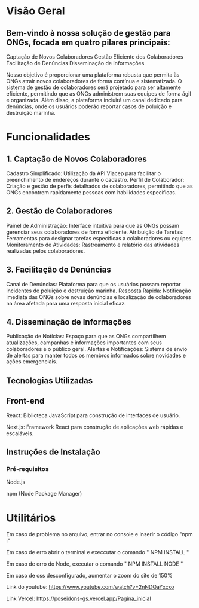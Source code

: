 # Visão Geral
## Bem-vindo à nossa solução de gestão para ONGs, focada em quatro pilares principais:

Captação de Novos Colaboradores
Gestão Eficiente dos Colaboradores
Facilitação de Denúncias
Disseminação de Informações

Nosso objetivo é proporcionar uma plataforma robusta que permita às ONGs atrair novos colaboradores de forma contínua e sistematizada. O sistema de gestão de colaboradores será projetado para ser altamente eficiente, permitindo que as ONGs administrem suas equipes de forma ágil e organizada. Além disso, a plataforma incluirá um canal dedicado para denúncias, onde os usuários poderão reportar casos de poluição e destruição marinha.

# Funcionalidades
## 1. Captação de Novos Colaboradores

Cadastro Simplificado: Utilização da API Viacep para facilitar o preenchimento de endereços durante o cadastro.
Perfil de Colaborador: Criação e gestão de perfis detalhados de colaboradores, permitindo que as ONGs encontrem rapidamente pessoas com habilidades específicas.
## 2. Gestão de Colaboradores

Painel de Administração: Interface intuitiva para que as ONGs possam gerenciar seus colaboradores de forma eficiente.
Atribuição de Tarefas: Ferramentas para designar tarefas específicas a colaboradores ou equipes.
Monitoramento de Atividades: Rastreamento e relatório das atividades realizadas pelos colaboradores.
## 3. Facilitação de Denúncias
Canal de Denúncias: Plataforma para que os usuários possam reportar incidentes de poluição e destruição marinha.
Resposta Rápida: Notificação imediata das ONGs sobre novas denúncias e localização de colaboradores na área afetada para uma resposta inicial eficaz.
## 4. Disseminação de Informações
Publicação de Notícias: Espaço para que as ONGs compartilhem atualizações, campanhas e informações importantes com seus colaboradores e o público geral.
Alertas e Notificações: Sistema de envio de alertas para manter todos os membros informados sobre novidades e ações emergenciais.

## Tecnologias Utilizadas
## Front-end
React: Biblioteca JavaScript para construção de interfaces de usuário.

Next.js: Framework React para construção de aplicações web rápidas e escaláveis.

## Instruções de Instalação
### Pré-requisitos
Node.js

npm (Node Package Manager)

# Utilitários
Em caso de problema no arquivo, entrar no console e inserir o código "npm i" 

Em caso de erro abrir o terminal e execcutar o comando " NPM INSTALL "

Em caso de erro do Node, executar o comando " NPM INSTALL NODE "

Em caso de css desconfigurado, aumentar o zoom do site de 150% 

Link do youtube: https://www.youtube.com/watch?v=2nNDQaYxcxo

Link Vercel: https://poseidons-gs.vercel.app/Pagina_inicial
